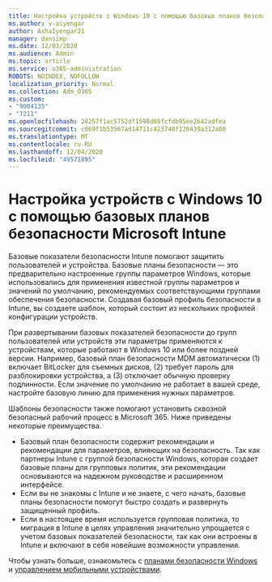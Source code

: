 ```yaml
---
title: Настройка устройств с Windows 10 с помощью базовых планов безопасности Microsoft Intune
ms.author: v-aiyengar
author: AshaIyengar21
manager: dansimp
ms.date: 12/03/2020
ms.audience: Admin
ms.topic: article
ms.service: o365-administration
ROBOTS: NOINDEX, NOFOLLOW
localization_priority: Normal
ms.collection: Adm_O365
ms.custom:
- "9004135"
- "7211"
ms.openlocfilehash: 24257f1ac5752df1598d08fcfdb95ee2642adfea
ms.sourcegitcommit: c069f1b53567ad14711c423740f120439a312a60
ms.translationtype: MT
ms.contentlocale: ru-RU
ms.lasthandoff: 12/04/2020
ms.locfileid: "49571895"
---
```

# <a name="use-microsoft-intune-security-baselines-to-configure-windows-10-devices"></a>Настройка устройств с Windows 10 с помощью базовых планов безопасности Microsoft Intune

Базовые показатели безопасности Intune помогают защитить пользователей и устройства. Базовые планы безопасности — это предварительно настроенные группы параметров Windows, которые использовались для применения известной группы параметров и значений по умолчанию, рекомендуемых соответствующими группами обеспечения безопасности. Создавая базовый профиль безопасности в Intune, вы создаете шаблон, который состоит из нескольких профилей конфигурации устройств.

При развертывании базовых показателей безопасности до групп пользователей или устройств эти параметры применяются к устройствам, которые работают в Windows 10 или более поздней версии. Например, базовый план безопасности MDM автоматически (1) включает BitLocker для съемных дисков, (2) требует пароль для разблокировки устройства, а (3) отключает обычную проверку подлинности. Если значение по умолчанию не работает в вашей среде, настройте базовую линию для применения нужных параметров.

Шаблоны безопасности также помогают установить сквозной безопасный рабочий процесс в Microsoft 365. Ниже приведены некоторые преимущества.

- Базовый план безопасности содержит рекомендации и рекомендации для параметров, влияющих на безопасность. Так как партнеры Intune с группой безопасности Windows, которая создает базовые планы для групповых политик, эти рекомендации основываются на надежном руководстве и расширенном интерфейсе.
- Если вы не знакомы с Intune и не знаете, с чего начать, базовые планы безопасности помогут быстро создать и развернуть защищенный профиль.
- Если в настоящее время используется групповая политика, то миграция в Intune в целях управления значительно упрощается с учетом базовых показателей безопасности, так как они встроены в Intune и включают в себя новейшие возможности управления.

Чтобы узнать больше, ознакомьтесь с [планами безопасности Windows](https://go.microsoft.com/fwlink/?linkid=2141503) и [управлением мобильными устройствами](https://go.microsoft.com/fwlink/?linkid=2141701).